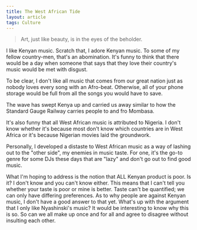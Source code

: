 ```yaml
---
title: The West African Tide
layout: article
tags: Culture
---
```


> Art, just like beauty, is in the eyes of the beholder.

I like Kenyan music. Scratch that, I adore Kenyan music. To some of my fellow country-men, that's an abomination. It's funny to think that there would be a day when someone that says that they love their country's music would be met with disgust.

To be clear, I don't like all music that comes from our great nation just as nobody loves every song with an Afro-beat. Otherwise, all of your phone storage would be full from all the songs you would have to save.

The <insert Nigerian or Tanzanian> wave has swept Kenya up and carried us away similar to how the Standard Gauge Railway carries people to and fro Mombasa. 

It's also funny that all West African music is attributed to Nigeria. I don't know whether it's because most don't know which countries are in West Africa or it's because Nigerian movies laid the groundwork. 

Personally, I developed a distaste to West African music as a way of lashing out to the "other side", my enemies in music taste. For one, it's the go-to genre for some DJs these days that are "lazy" and don't go out to find good music.

What I'm hoping to address is the notion that ALL Kenyan product is poor. Is it? I don't know and you can't know either. This means that I can't tell you whether your taste is poor or mine is better. Taste can't be quantified; we can only have differing preferences.
As to why people are against Kenyan music, I don't have a good answer to that yet. What's up with the argument that I only like Nyashinski's music? It would be interesting to know why this is so.
So can we all make up once and for all and agree to disagree without insulting each other.